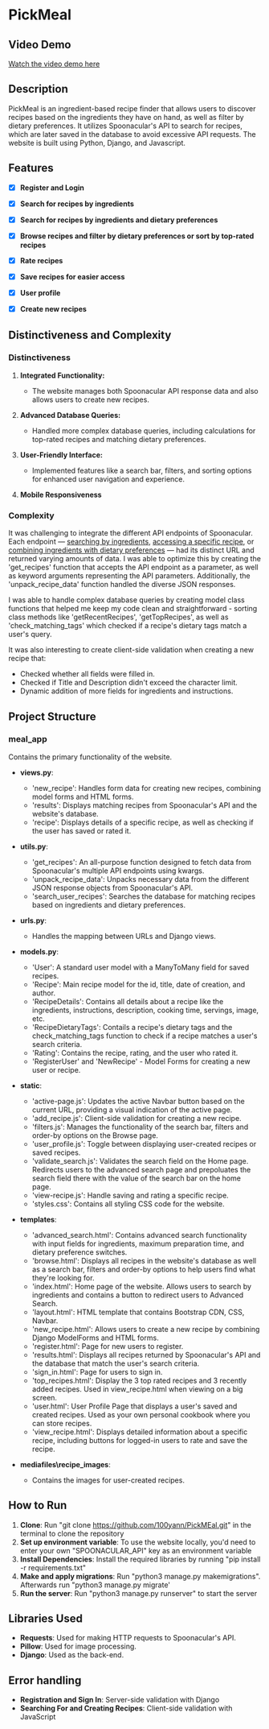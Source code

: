 # PickMeal

## Video Demo
[Watch the video demo here](https://youtu.be/H1MHcK6FtnA)


## Description
PickMeal is an ingredient-based recipe finder that allows users to discover recipes based on the ingredients they have on hand, as well as filter by dietary preferences. It utilizes Spoonacular's API to search for recipes, which are later saved in the database to avoid excessive API requests. The website is built using Python, Django, and Javascript.


## Features
- [x] **Register and Login**
- [x] **Search for recipes by ingredients**
- [x] **Search for recipes by ingredients and dietary preferences**
- [x] **Browse recipes and filter by dietary preferences or sort by top-rated recipes**
- [x] **Rate recipes**
- [x] **Save recipes for easier access**
- [x] **User profile**
- [x] **Create new recipes**


## Distinctiveness and Complexity

### Distinctiveness
1. **Integrated Functionality:**
   - The website manages both Spoonacular API response data and also allows users to create new recipes.

2. **Advanced Database Queries:**
   - Handled more complex database queries, including calculations for top-rated recipes and matching dietary preferences.

3. **User-Friendly Interface:**
   - Implemented features like a search bar, filters, and sorting options for enhanced user navigation and experience.

4. **Mobile Responsiveness**

### Complexity
It was challenging to integrate the different API endpoints of Spoonacular. Each endpoint —  [searching by ingredients](https://spoonacular.com/food-api/docs#Search-Recipes-by-Ingredients), [accessing a specific recipe](https://spoonacular.com/food-api/docs#Get-Recipe-Information), or [combining ingredients with dietary preferences](https://spoonacular.com/food-api/docs#Search-Recipes-Complex) — had its distinct URL and returned varying amounts of data. I was able to optimize this by creating the 'get_recipes' function that accepts the API endpoint as a parameter, as well as keyword arguments representing the API parameters. Additionally, the 'unpack_recipe_data' function handled the diverse JSON responses.

I was able to handle complex database queries by creating model class functions that helped me keep my code clean and straightforward - sorting class methods like 'getRecentRecipes', 'getTopRecipes', as well as 'check_matching_tags' which checked if a recipe's dietary tags match a user's query.

It was also interesting to create client-side validation when creating a new recipe that:
- Checked whether all fields were filled in.
- Checked if Title and Description didn't exceed the character limit.
- Dynamic addition of more fields for ingredients and instructions.


## Project Structure

### meal_app
Contains the primary functionality of the website.

- **views.py**:
   - 'new_recipe': Handles form data for creating new recipes, combining model forms and HTML forms.
   - 'results': Displays matching recipes from Spoonacular's API and the website's database.
   - 'recipe': Displays details of a specific recipe, as well as checking if the user has saved or rated it.

- **utils.py**:
   - 'get_recipes': An all-purpose function designed to fetch data from Spoonacular's multiple API endpoints using kwargs.
   - 'unpack_recipe_data': Unpacks necessary data from the different JSON response objects from Spoonacular's API.
   - 'search_user_recipes': Searches the database for matching recipes based on ingredients and dietary preferences.

- **urls.py**:
   - Handles the mapping between URLs and Django views.

- **models.py**:
   - 'User': A standard user model with a ManyToMany field for saved recipes.
   - 'Recipe': Main recipe model for the id, title, date of creation, and author.
   - 'RecipeDetails': Contains all details about a recipe like the ingredients, instructions, description, cooking time, servings, image, etc.
   - 'RecipeDietaryTags': Contails a recipe's dietary tags and the check_matching_tags function to check if a recipe matches a user's search criteria.
   - 'Rating': Contains the recipe, rating, and the user who rated it.
   - 'RegisterUser' and 'NewRecipe' - Model Forms for creating a new user or recipe.

- **static**:
   - 'active-page.js': Updates the active Navbar button based on the current URL, providing a visual indication of the active page.
   - 'add_recipe.js': Client-side validation for creating a new recipe.
   - 'filters.js': Manages the functionality of the search bar, filters and order-by options on the Browse page.
   - 'user_profile.js': Toggle between displaying user-created recipes or saved recipes.
   - 'validate_search.js': Validates the search field on the Home page. Redirects users to the advanced search page and prepoluates the search field there with the value of the search bar on the home page.
   - 'view-recipe.js': Handle saving and rating a specific recipe.
   - 'styles.css': Contains all styling CSS code for the website.

- **templates**:
   - 'advanced_search.html': Contains advanced search functionality with input fields for ingredients, maximum preparation time, and dietary preference switches.
   - 'browse.html': Displays all recipes in the website's database as well as a search bar, filters and order-by options to help users find what they're looking for. 
   - 'index.html': Home page of the website. Allows users to search by ingredients and contains a button to redirect users to Advanced Search.
   - 'layout.html': HTML template that contains Bootstrap CDN, CSS, Navbar.
   - 'new_recipe.html': Allows users to create a new recipe by combining Django ModelForms and HTML forms.
   - 'register.html': Page for new users to register.
   - 'results.html': Displays all recipes returned by Spoonacular's API and the database that match the user's search criteria.
   - 'sign_in.html': Page for users to sign in.
   - 'top_recipes.html': Display the 3 top rated recipes and 3 recently added recipes. Used in view_recipe.html when viewing on a big screen.
   - 'user.html': User Profile Page that displays a user's saved and created recipes. Used as your own personal cookbook where you can store recipes.
   - 'view_recipe.html': Displays detailed information about a specific recipe, including buttons for logged-in users to rate and save the recipe.

- **mediafiles\recipe_images**:
   - Contains the images for user-created recipes.
 

## How to Run 
1. **Clone**: Run "git clone https://github.com/100yann/PickMEal.git" in the terminal to clone the repository
2. **Set up environment variable**: To use the website locally, you'd need to enter your own "SPOONACULAR_API" key as an environment variable
3. **Install Dependencies**: Install the required libraries by running "pip install -r requirements.txt"
4. **Make and apply migrations**: Run "python3 manage.py makemigrations". Afterwards run "python3 manage.py migrate'
5. **Run the server**: Run "python3 manage.py runserver" to start the server


## Libraries Used
- **Requests**: Used for making HTTP requests to Spoonacular's API.
- **Pillow**: Used for image processing.
- **Django**: Used as the back-end.

## Error handling
- **Registration and Sign In**: Server-side validation with Django
- **Searching For and Creating Recipes**: Client-side validation with JavaScript
